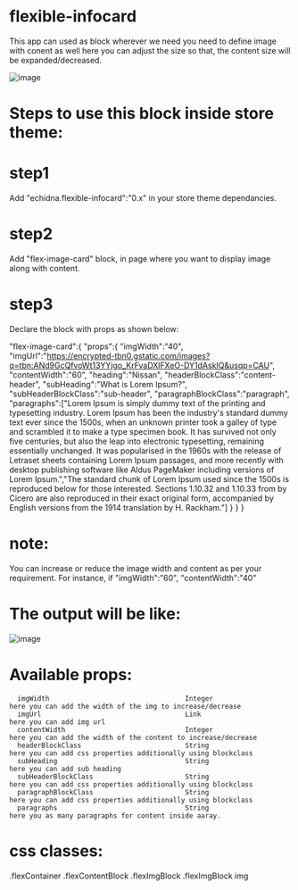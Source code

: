 # flexible-infocard

This app can used as block wherever we need you need to define image with conent as well here you can adjust the size so that, the content size will be expanded/decreased.

![image](https://user-images.githubusercontent.com/86000416/148360198-f7709dff-34c9-4c2e-942f-9f7e58d1d842.png)

# Steps to use this block inside store theme:
# step1
Add "echidna.flexible-infocard":"0.x" in your store theme dependancies.

# step2
Add "flex-image-card" block, in page where you want to display image along with content.

# step3
Declare the block with props as shown below:

"flex-image-card":{
    "props":{
      "imgWidth":"40",
      "imgUrl":"https://encrypted-tbn0.gstatic.com/images?q=tbn:ANd9GcQfvoWt13YYjgo_KrFvaDXlFXeO-DY1dAskIQ&usqp=CAU",
      "contentWidth":"60",
      "heading":"Nissan",
      "headerBlockClass":"content-header",
      "subHeading":"What is Lorem Ipsum?",
      "subHeaderBlockClass":"sub-header",
      "paragraphBlockClass":"paragraph",
      "paragraphs":["Lorem Ipsum is simply dummy text of the printing and typesetting industry. Lorem Ipsum has been the industry's standard dummy text ever since the 1500s, when an unknown printer took a galley of type and scrambled it to make a type specimen book. It has survived not only five centuries, but also the leap into electronic typesetting, remaining essentially unchanged. It was popularised in the 1960s with the release of Letraset sheets containing Lorem Ipsum passages, and more recently with desktop publishing software like Aldus PageMaker including versions of Lorem Ipsum.","The standard chunk of Lorem Ipsum used since the 1500s is reproduced below for those interested. Sections 1.10.32 and 1.10.33 from by Cicero are also reproduced in their exact original form, accompanied by English versions from the 1914 translation by H. Rackham."]
    }
  }
}

# note:
You can increase or reduce the image width and content as per your requirement. For instance, if  "imgWidth":"60", "contentWidth":"40"
# The output will be like:

![image](https://user-images.githubusercontent.com/86000416/148361708-5599b9d6-f99e-49cb-ac7c-9a66f0614056.png)

# Available props:
      imgWidth                                  Integer                 here you can add the width of the img to increase/decrease
      imgUrl                                    Link                    here you can add img url
      contentWidth                              Integer                 here you can add the width of the content to increase/decrease
      headerBlockClass                          String                  here you can add css properties additionally using blockclass          
      subHeading                                String                  here you can add sub heading
      subHeaderBlockClass                       String                  here you can add css properties additionally using blockclass   
      paragraphBlockClass                       String                  here you can add css properties additionally using blockclass   
      paragraphs                                String                  here you as many paragraphs for content inside aaray.  
      
  # css classes:
  .flexContainer
  .flexContentBlock
  .flexImgBlock
  .flexImgBlock img




